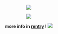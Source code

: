 <div align="center">

![](https://graphic.neocities.org/boombox_divider_by_kicked_in_teeth-dbcx5hc.png)

![](https://media.giphy.com/media/v1.Y2lkPTc5MGI3NjExYjhzYmYyZ3VmOGdnNmRoenlvMmdnc3h6czhnMHRraDZxY2xsYmIzMyZlcD12MV9pbnRlcm5hbF9naWZfYnlfaWQmY3Q9Zw/aSUcReQKF6HURqA4Ot/giphy-downsized-large.gif)

**more info in [rentry](https://rentry.co/hemy) ! ![](https://gifs.crd.co/assets/images/gallery23/9af33f52.gif?v=ef433a6f)**
